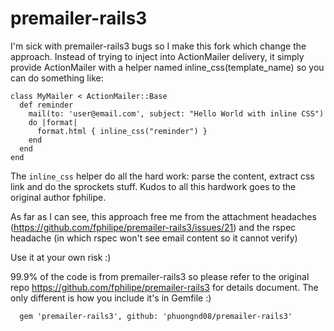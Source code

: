 # premailer-rails3

I'm sick with premailer-rails3 bugs so I make this fork which
change the approach. Instead of trying to inject into ActionMailer
delivery, it simply provide ActionMailer with a helper named
inline_css(template_name) so you can do something like:

```
class MyMailer < ActionMailer::Base
  def reminder
    mail(to: 'user@email.com', subject: "Hello World with inline CSS")
    do |format|
      format.html { inline_css("reminder") }
    end
  end
end
```

The `inline_css` helper do all the hard work: parse the content,
extract css link and do the sprockets stuff. Kudos to all this
hardwork goes to the original author fphilipe.

As far as I can see, this approach free me from the attachment
headaches (https://github.com/fphilipe/premailer-rails3/issues/21) and
the rspec headache (in which rspec won't see email content so it
cannot verify)

Use it at your own risk :)

99.9% of the code is from premailer-rails3 so please refer to the
original repo https://github.com/fphilipe/premailer-rails3 for
details document. The only different is how you include it's in
Gemfile :)
```
  gem 'premailer-rails3', github: 'phuongnd08/premailer-rails3'
```
